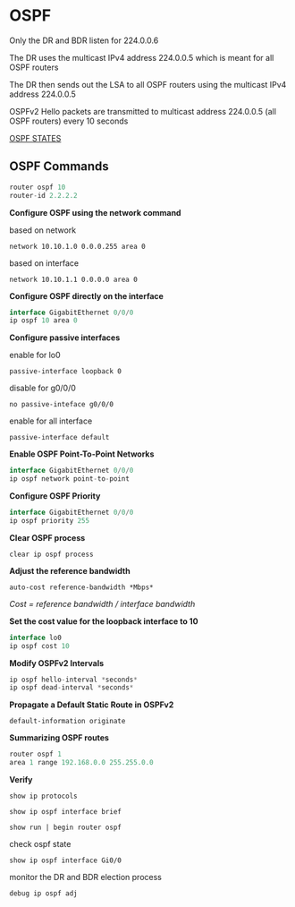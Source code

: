 # OSPF

Only the DR and BDR listen for 224.0.0.6

The DR uses the multicast IPv4 address 224.0.0.5 which is meant for all OSPF routers

The DR then sends out the LSA to all OSPF routers using the multicast IPv4 address 224.0.0.5

OSPFv2 Hello packets are transmitted to multicast address 224.0.0.5 (all OSPF routers) every 10 seconds

[OSPF STATES](https://www.notion.so/57cc8f4cb99c4468a17c8c96589a5646)

## OSPF Commands

```jsx
router ospf 10
router-id 2.2.2.2
```

**Configure OSPF using the network command**

based on network

`network 10.10.1.0 0.0.0.255 area 0`

based on interface

`network 10.10.1.1 0.0.0.0 area 0`

**Configure OSPF directly on the interface**

```jsx
interface GigabitEthernet 0/0/0
ip ospf 10 area 0
```

**Configure passive interfaces**

enable for lo0

`passive-interface loopback 0`

disable for g0/0/0

`no passive-inteface g0/0/0`

enable for all interface

`passive-interface default`

**Enable OSPF Point-To-Point Networks**

```jsx
interface GigabitEthernet 0/0/0
ip ospf network point-to-point
```

**Configure OSPF Priority**

```jsx
interface GigabitEthernet 0/0/0
ip ospf priority 255
```

**Clear OSPF process**

`clear ip ospf process`

**Adjust the reference bandwidth**

`auto-cost reference-bandwidth *Mbps*`

*Cost = reference bandwidth / interface bandwidth*

**Set the cost value for the loopback interface to 10**

```jsx
interface lo0
ip ospf cost 10
```

**Modify OSPFv2 Intervals**

```jsx
ip ospf hello-interval *seconds*
ip ospf dead-interval *seconds*
```

**Propagate a Default Static Route in OSPFv2**

`default-information originate`

**Summarizing OSPF routes**

```jsx
router ospf 1
area 1 range 192.168.0.0 255.255.0.0
```

**Verify**

`show ip protocols`

`show ip ospf interface brief`

`show run | begin router ospf`

check ospf state

`show ip ospf interface Gi0/0`

monitor the DR and BDR election process

`debug ip ospf adj`
